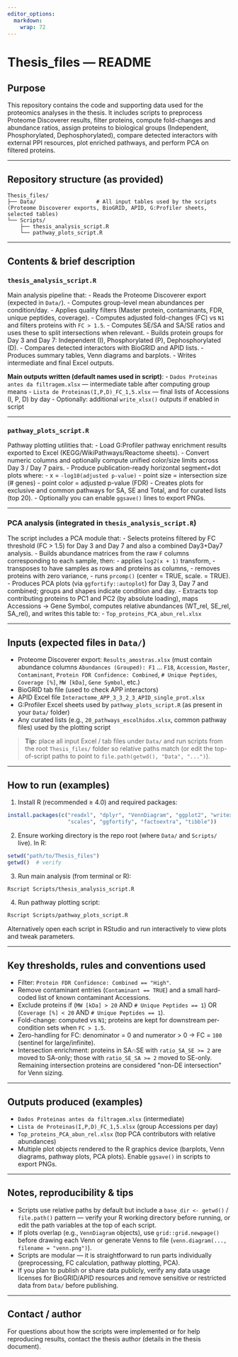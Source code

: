 ```yaml
---
editor_options: 
  markdown: 
    wrap: 72
---
```


# Thesis_files — README

## Purpose

This repository contains the code and supporting data used for the
proteomics analyses in the thesis. It includes scripts to preprocess
Proteome Discoverer results, filter proteins, compute fold-changes and
abundance ratios, assign proteins to biological groups (Independent,
Phosphorylated, Dephosphorylated), compare detected interactors with
external PPI resources, plot enriched pathways, and perform PCA on
filtered proteins.

------------------------------------------------------------------------

## Repository structure (as provided)

```         
Thesis_files/
├── Data/                   # All input tables used by the scripts (Proteome Discoverer exports, BioGRID, APID, G:Profiler sheets, selected tables)
└── Scripts/
    ├── thesis_analysis_script.R
    └── pathway_plots_script.R
```

------------------------------------------------------------------------

## Contents & brief description

### `thesis_analysis_script.R`

Main analysis pipeline that: - Reads the Proteome Discoverer export
(expected in `Data/`). - Computes group-level mean abundances per
condition/day. - Applies quality filters (Master protein, contaminants,
FDR, unique peptides, coverage). - Computes adjusted fold-changes (FC)
vs `N1` and filters proteins with `FC > 1.5`. - Computes SE/SA and SA/SE
ratios and uses these to split intersections when relevant. - Builds
protein groups for Day 3 and Day 7: Independent (I), Phosphorylated (P),
Dephosphorylated (D). - Compares detected interactors with BioGRID and
APID lists. - Produces summary tables, Venn diagrams and barplots. -
Writes intermediate and final Excel outputs.

**Main outputs written (default names used in script)**: -
`Dados Proteinas antes da filtragem.xlsx` — intermediate table after
computing group means - `Lista de Proteinas(I,P,D)_FC_1,5.xlsx` — final
lists of Accessions (I, P, D) by day - Optionally: additional
`write_xlsx()` outputs if enabled in script

------------------------------------------------------------------------

### `pathway_plots_script.R`

Pathway plotting utilities that: - Load G:Profiler pathway enrichment
results exported to Excel (KEGG/WikiPathways/Reactome sheets). - Convert
numeric columns and optionally compute unified color/size limits across
Day 3 / Day 7 pairs. - Produce publication-ready horizontal segment+dot
plots where: - x = `-log10(adjusted p-value)` - point size =
intersection size (\# genes) - point color = adjusted p-value (FDR) -
Creates plots for exclusive and common pathways for SA, SE and Total,
and for curated lists (top 20). - Optionally you can enable `ggsave()`
lines to export PNGs.

------------------------------------------------------------------------

### PCA analysis (integrated in `thesis_analysis_script.R`)

The script includes a PCA module that: - Selects proteins filtered by FC
threshold (FC \> 1.5) for Day 3 and Day 7 and also a combined Day3+Day7
analysis. - Builds abundance matrices from the raw `F` columns
corresponding to each sample, then: - applies `log2(x + 1)` transform, -
transposes to have samples as rows and proteins as columns, - removes
proteins with zero variance, - runs `prcomp()` (center = TRUE, scale. =
TRUE). - Produces PCA plots (via `ggfortify::autoplot`) for Day 3, Day 7
and combined; groups and shapes indicate condition and day. - Extracts
top contributing proteins to PC1 and PC2 (by absolute loading), maps
Accessions → Gene Symbol, computes relative abundances (WT_rel, SE_rel,
SA_rel), and writes this table to: - `Top_proteins_PCA_abun_rel.xlsx`

------------------------------------------------------------------------

## Inputs (expected files in `Data/`)

-   Proteome Discoverer export: `Results_amostras.xlsx` (must contain
    abundance columns `Abundances (Grouped): F1` … `F18`, `Accession`,
    `Master`, `Contaminant`, `Protein FDR Confidence: Combined`,
    `# Unique Peptides`, `Coverage [%]`, `MW [kDa]`, `Gene Symbol`,
    etc.)
-   BioGRID tab file (used to check APP interactors)
-   APID Excel file `Interactome_APP_3_3_2_3_APID_single_prot.xlsx`
-   G:Profiler Excel sheets used by `pathway_plots_script.R` (as present
    in your `Data/` folder)
-   Any curated lists (e.g., `20_pathways_escolhidos.xlsx`, common
    pathway files) used by the plotting script

> **Tip:** place all input Excel / tab files under `Data/` and run
> scripts from the root `Thesis_files/` folder so relative paths match
> (or edit the top-of-script paths to point to
> `file.path(getwd(), "Data", "...")`).

------------------------------------------------------------------------

## How to run (examples)

1.  Install R (recommended ≥ 4.0) and required packages:

``` r
install.packages(c("readxl", "dplyr", "VennDiagram", "ggplot2", "writexl",
                   "scales", "ggfortify", "factoextra", "tibble"))
```

2.  Ensure working directory is the repo root (where `Data/` and
    `Scripts/` live). In R:

``` r
setwd("path/to/Thesis_files")
getwd()  # verify
```

3.  Run main analysis (from terminal or R):

``` bash
Rscript Scripts/thesis_analysis_script.R
```

4.  Run pathway plotting script:

``` bash
Rscript Scripts/pathway_plots_script.R
```

Alternatively open each script in RStudio and run interactively to view
plots and tweak parameters.

------------------------------------------------------------------------

## Key thresholds, rules and conventions used

-   Filter: `Protein FDR Confidence: Combined == "High"`.
-   Remove contaminant entries (`Contaminant == TRUE`) and a small
    hard-coded list of known contaminant Accessions.
-   Exclude proteins if (`MW [kDa] > 20` AND `# Unique Peptides == 1`)
    OR (`Coverage [%] < 20` AND `# Unique Peptides == 1`).
-   Fold-change: computed vs `N1`; proteins are kept for downstream
    per-condition sets when `FC > 1.5`.
-   Zero-handling for FC: denominator = 0 and numerator \> 0 → FC =
    `100` (sentinel for large/infinite).
-   Intersection enrichment: proteins in SA∩SE with `ratio_SA_SE >= 2`
    are moved to SA-only; those with `ratio_SE_SA >= 2` moved to
    SE-only. Remaining intersection proteins are considered "non-DE
    intersection" for Venn sizing.

------------------------------------------------------------------------

## Outputs produced (examples)

-   `Dados Proteinas antes da filtragem.xlsx` (intermediate)
-   `Lista de Proteinas(I,P,D)_FC_1,5.xlsx` (group Accessions per day)
-   `Top_proteins_PCA_abun_rel.xlsx` (top PCA contributors with relative
    abundances)
-   Multiple plot objects rendered to the R graphics device (barplots,
    Venn diagrams, pathway plots, PCA plots). Enable `ggsave()` in
    scripts to export PNGs.

------------------------------------------------------------------------

## Notes, reproducibility & tips

-   Scripts use relative paths by default but include a
    `base_dir <- getwd()` / `file.path()` pattern — verify your R
    working directory before running, or edit the path variables at the
    top of each script.
-   If plots overlap (e.g., `VennDiagram` objects), use
    `grid::grid.newpage()` before drawing each Venn or generate Venns to
    file (`venn.diagram(..., filename = "venn.png")`).
-   Scripts are modular — it is straightforward to run parts
    individually (preprocessing, FC calculation, pathway plotting, PCA).
-   If you plan to publish or share data publicly, verify any data usage
    licenses for BioGRID/APID resources and remove sensitive or
    restricted data from `Data/` before publishing.

------------------------------------------------------------------------

## Contact / author

For questions about how the scripts were implemented or for help
reproducing results, contact the thesis author (details in the thesis
document).
